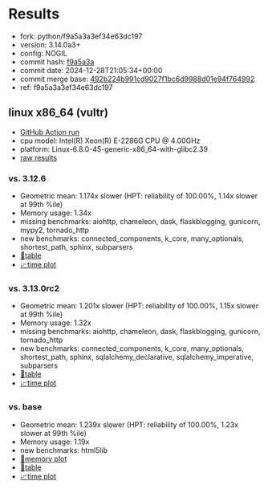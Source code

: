 # Results

- fork: python/f9a5a3a3ef34e63dc197
- version: 3.14.0a3+
- config: NOGIL
- commit hash: [f9a5a3a](https://github.com/python/cpython/commit/f9a5a3a)
- commit date: 2024-12-28T21:05:34+00:00
- commit merge base: [492b224b991cd9027f1bc6d9988d01e94f764992](https://github.com/python/cpython/commit/492b224b991cd9027f1bc6d9988d01e94f764992)
- ref: f9a5a3a3ef34e63dc197

## linux x86_64 (vultr)

- [GitHub Action run](https://github.com/facebookexperimental/free-threading-benchmarking/actions/runs/12530819968)
- cpu model: Intel(R) Xeon(R) E-2286G CPU @ 4.00GHz
- platform: Linux-6.8.0-45-generic-x86_64-with-glibc2.39
- [raw results](bm-20241228-vultr-x86_64-python-f9a5a3a3ef34e63dc197-3.14.0a3%2B-f9a5a3a.json)

### vs. 3.12.6

- Geometric mean: 1.174x slower (HPT: reliability of 100.00%, 1.14x slower at 99th %ile)
- Memory usage: 1.34x
- missing benchmarks: aiohttp, chameleon, dask, flaskblogging, gunicorn, mypy2, tornado_http
- new benchmarks: connected_components, k_core, many_optionals, shortest_path, sphinx, subparsers
- [📄table](bm-20241228-vultr-x86_64-python-f9a5a3a3ef34e63dc197-3.14.0a3%2B-f9a5a3a-vs-3.12.6.md)
- [📈time plot](bm-20241228-vultr-x86_64-python-f9a5a3a3ef34e63dc197-3.14.0a3%2B-f9a5a3a-vs-3.12.6.svg)

### vs. 3.13.0rc2

- Geometric mean: 1.201x slower (HPT: reliability of 100.00%, 1.15x slower at 99th %ile)
- Memory usage: 1.32x
- missing benchmarks: aiohttp, chameleon, dask, flaskblogging, gunicorn, tornado_http
- new benchmarks: connected_components, k_core, many_optionals, shortest_path, sphinx, sqlalchemy_declarative, sqlalchemy_imperative, subparsers
- [📄table](bm-20241228-vultr-x86_64-python-f9a5a3a3ef34e63dc197-3.14.0a3%2B-f9a5a3a-vs-3.13.0rc2.md)
- [📈time plot](bm-20241228-vultr-x86_64-python-f9a5a3a3ef34e63dc197-3.14.0a3%2B-f9a5a3a-vs-3.13.0rc2.svg)

### vs. base

- Geometric mean: 1.239x slower (HPT: reliability of 100.00%, 1.23x slower at 99th %ile)
- Memory usage: 1.19x
- new benchmarks: html5lib
- [🧠memory plot](bm-20241228-vultr-x86_64-python-f9a5a3a3ef34e63dc197-3.14.0a3%2B-f9a5a3a-vs-base-mem.svg)
- [📄table](bm-20241228-vultr-x86_64-python-f9a5a3a3ef34e63dc197-3.14.0a3%2B-f9a5a3a-vs-base.md)
- [📈time plot](bm-20241228-vultr-x86_64-python-f9a5a3a3ef34e63dc197-3.14.0a3%2B-f9a5a3a-vs-base.svg)

